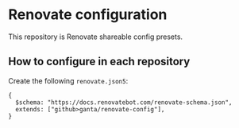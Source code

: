 # Renovate configuration

This repository is Renovate shareable config presets.

## How to configure in each repository

Create the following `renovate.json5`:

```json5
{
  $schema: "https://docs.renovatebot.com/renovate-schema.json",
  extends: ["github>ganta/renovate-config"],
}
```

